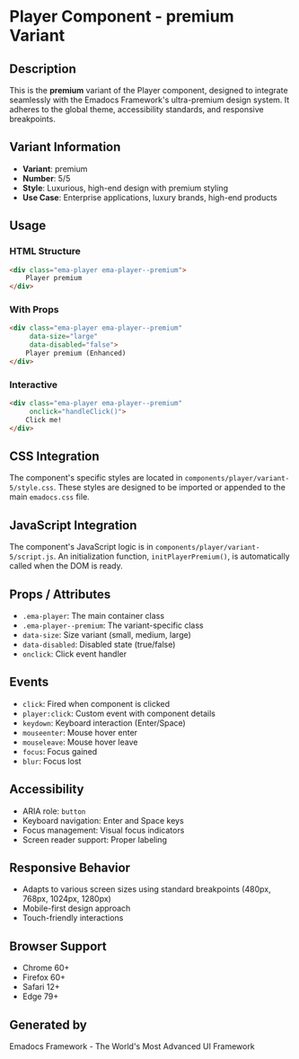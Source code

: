 # Player Component - premium Variant

## Description
This is the **premium** variant of the Player component, designed to integrate seamlessly with the Emadocs Framework's ultra-premium design system. It adheres to the global theme, accessibility standards, and responsive breakpoints.

## Variant Information
- **Variant**: premium
- **Number**: 5/5
- **Style**: Luxurious, high-end design with premium styling
- **Use Case**: Enterprise applications, luxury brands, high-end products

## Usage

### HTML Structure
```html
<div class="ema-player ema-player--premium">
    Player premium
</div>
```

### With Props
```html
<div class="ema-player ema-player--premium" 
     data-size="large" 
     data-disabled="false">
    Player premium (Enhanced)
</div>
```

### Interactive
```html
<div class="ema-player ema-player--premium" 
     onclick="handleClick()">
    Click me!
</div>
```

## CSS Integration
The component's specific styles are located in `components/player/variant-5/style.css`. These styles are designed to be imported or appended to the main `emadocs.css` file.

## JavaScript Integration
The component's JavaScript logic is in `components/player/variant-5/script.js`. An initialization function, `initPlayerPremium()`, is automatically called when the DOM is ready.

## Props / Attributes
- `.ema-player`: The main container class
- `.ema-player--premium`: The variant-specific class
- `data-size`: Size variant (small, medium, large)
- `data-disabled`: Disabled state (true/false)
- `onclick`: Click event handler

## Events
- `click`: Fired when component is clicked
- `player:click`: Custom event with component details
- `keydown`: Keyboard interaction (Enter/Space)
- `mouseenter`: Mouse hover enter
- `mouseleave`: Mouse hover leave
- `focus`: Focus gained
- `blur`: Focus lost

## Accessibility
- ARIA role: `button`
- Keyboard navigation: Enter and Space keys
- Focus management: Visual focus indicators
- Screen reader support: Proper labeling

## Responsive Behavior
- Adapts to various screen sizes using standard breakpoints (480px, 768px, 1024px, 1280px)
- Mobile-first design approach
- Touch-friendly interactions

## Browser Support
- Chrome 60+
- Firefox 60+
- Safari 12+
- Edge 79+

## Generated by
Emadocs Framework - The World's Most Advanced UI Framework
